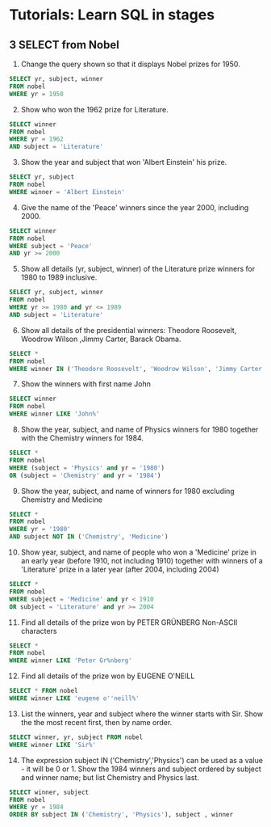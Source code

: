 # Tutorials: Learn SQL in stages
## 3 SELECT from Nobel

1. Change the query shown so that it displays Nobel prizes for 1950.
```sql
SELECT yr, subject, winner
FROM nobel
WHERE yr = 1950
```

2. Show who won the 1962 prize for Literature.
```sql
SELECT winner
FROM nobel
WHERE yr = 1962
AND subject = 'Literature'
```

3. Show the year and subject that won 'Albert Einstein' his prize.
```sql
SELECT yr, subject
FROM nobel
WHERE winner = 'Albert Einstein'
```

4. Give the name of the 'Peace' winners since the year 2000, including 2000.
```sql
SELECT winner
FROM nobel
WHERE subject = 'Peace'
AND yr >= 2000
```

5. Show all details (yr, subject, winner) of the Literature prize winners for 1980 to 1989 inclusive.
```sql
SELECT yr, subject, winner
FROM nobel
WHERE yr >= 1980 and yr <= 1989
AND subject = 'Literature'
```

6. Show all details of the presidential winners: Theodore Roosevelt, Woodrow Wilson ,Jimmy Carter, Barack Obama.
```sql
SELECT * 
FROM nobel
WHERE winner IN ('Theodore Roosevelt', 'Woodrow Wilson', 'Jimmy Carter', 'Barack Obama')
```

7. Show the winners with first name John
```sql
SELECT winner
FROM nobel
WHERE winner LIKE 'John%'
```

8. Show the year, subject, and name of Physics winners for 1980 together with the Chemistry winners for 1984.
```sql
SELECT * 
FROM nobel
WHERE (subject = 'Physics' and yr = '1980')
OR (subject = 'Chemistry' and yr = '1984')
```

9. Show the year, subject, and name of winners for 1980 excluding Chemistry and Medicine
```sql
SELECT * 
FROM nobel
WHERE yr = '1980'
AND subject NOT IN ('Chemistry', 'Medicine')
```

10. Show year, subject, and name of people who won a 'Medicine' prize in an early year (before 1910, not including 1910) together with winners of a 'Literature' prize in a later year (after 2004, including 2004)
```sql
SELECT * 
FROM nobel
WHERE subject = 'Medicine' and yr < 1910
OR subject = 'Literature' and yr >= 2004
```

11. Find all details of the prize won by PETER GRÜNBERG Non-ASCII characters
```sql
SELECT * 
FROM nobel
WHERE winner LIKE 'Peter Gr%nberg'
```

12. Find all details of the prize won by EUGENE O'NEILL
```sql
SELECT * FROM nobel
WHERE winner LIKE 'eugene o''neill%'
```

13. List the winners, year and subject where the winner starts with Sir. Show the the most recent first, then by name order.
```sql
SELECT winner, yr, subject FROM nobel
WHERE winner LIKE 'Sir%'
```

14. The expression subject IN ('Chemistry','Physics') can be used as a value - it will be 0 or 1. Show the 1984 winners and subject ordered by subject and winner name; but list Chemistry and Physics last.
```sql
SELECT winner, subject
FROM nobel
WHERE yr = 1984
ORDER BY subject IN ('Chemistry', 'Physics'), subject , winner
```
